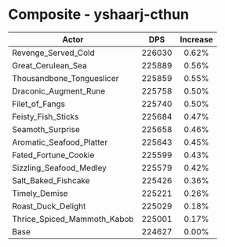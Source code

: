 # Composite - yshaarj-cthun
| Actor | DPS | Increase |
|---|:---:|:---:|
|Revenge_Served_Cold|226030|0.62%|
|Great_Cerulean_Sea|225889|0.56%|
|Thousandbone_Tongueslicer|225859|0.55%|
|Draconic_Augment_Rune|225758|0.50%|
|Filet_of_Fangs|225740|0.50%|
|Feisty_Fish_Sticks|225684|0.47%|
|Seamoth_Surprise|225658|0.46%|
|Aromatic_Seafood_Platter|225643|0.45%|
|Fated_Fortune_Cookie|225599|0.43%|
|Sizzling_Seafood_Medley|225579|0.42%|
|Salt_Baked_Fishcake|225426|0.36%|
|Timely_Demise|225221|0.26%|
|Roast_Duck_Delight|225029|0.18%|
|Thrice_Spiced_Mammoth_Kabob|225001|0.17%|
|Base|224627|0.00%|
